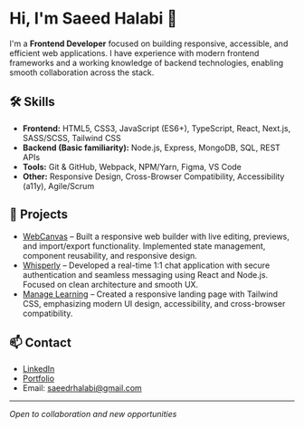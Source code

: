 # Hi, I'm Saeed Halabi 👋

I'm a **Frontend Developer** focused on building responsive, accessible, and efficient web applications. I have experience with modern frontend frameworks and a working knowledge of backend technologies, enabling smooth collaboration across the stack.

## 🛠️ Skills

- **Frontend:** HTML5, CSS3, JavaScript (ES6+), TypeScript, React, Next.js, SASS/SCSS, Tailwind CSS
- **Backend (Basic familiarity):** Node.js, Express, MongoDB, SQL, REST APIs
- **Tools:** Git & GitHub, Webpack, NPM/Yarn, Figma, VS Code
- **Other:** Responsive Design, Cross-Browser Compatibility, Accessibility (a11y), Agile/Scrum

## 📂 Projects

- [WebCanvas](https://canvas-web-saeed.netlify.app/) – Built a responsive web builder with live editing, previews, and import/export functionality. Implemented state management, component reusability, and responsive design.
- [Whisperly](https://whisperly-frontend.onrender.com/) – Developed a real-time 1:1 chat application with secure authentication and seamless messaging using React and Node.js. Focused on clean architecture and smooth UX.
- [Manage Learning](https://saeedhalabi-tailwind-manage-learning.netlify.app/) – Created a responsive landing page with Tailwind CSS, emphasizing modern UI design, accessibility, and cross-browser compatibility.

## 📫 Contact

- [LinkedIn](https://www.linkedin.com/in/saeed-halabi)
- [Portfolio](https://saeedhalabi.com)
- Email: saeedrhalabi@gmail.com

---

*Open to collaboration and new opportunities*
